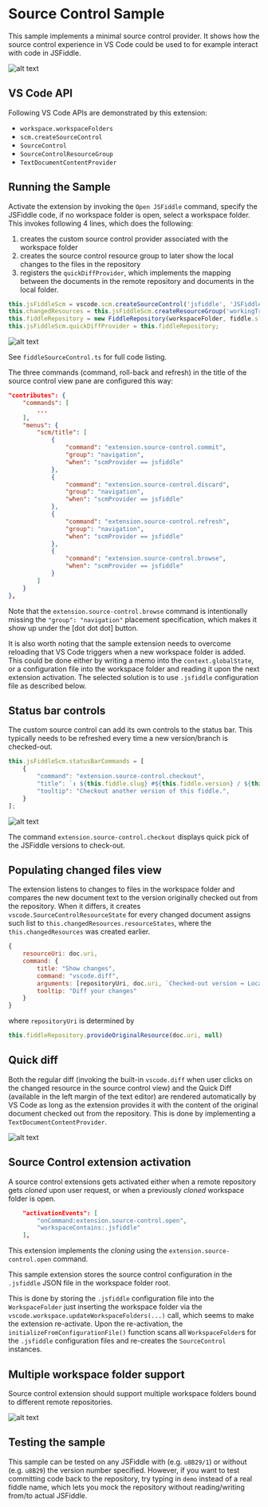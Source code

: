 # Source Control Sample

This sample implements a minimal source control provider. It shows how the source control experience in VS Code could be used to for example interact with code in JSFiddle.

![alt text](resources/images/demo.gif "Extension demo")

## VS Code API

Following VS Code APIs are demonstrated by this extension:

- `workspace.workspaceFolders`
- `scm.createSourceControl`
- `SourceControl`
- `SourceControlResourceGroup`
- `TextDocumentContentProvider`

## Running the Sample

Activate the extension by invoking the `Open JSFiddle` command, specify the JSFiddle code, if no workspace folder is open, select a workspace folder. This invokes following 4 lines, which does the following:

1. creates the custom source control provider associated with the workspace folder
1. creates the source control resource group to later show the local changes to the files in the repository
1. registers the `quickDiffProvider`, which implements the mapping between the documents in the remote repository and documents in the local folder.

```javascript
this.jsFiddleScm = vscode.scm.createSourceControl('jsfiddle', 'JSFiddle #' + fiddle.slug, workspaceFolder.uri);
this.changedResources = this.jsFiddleScm.createResourceGroup('workingTree', 'Changes');
this.fiddleRepository = new FiddleRepository(workspaceFolder, fiddle.slug);
this.jsFiddleScm.quickDiffProvider = this.fiddleRepository;
```

![alt text](resources/images/source_control_view.PNG "Source control view")

See `fiddleSourceControl.ts` for full code listing.

The three commands (command, roll-back and refresh) in the title of the source control view pane are configured this way:

```JSON
"contributes": {
    "commands": [
        ...
    ],
    "menus": {
        "scm/title": [
            {
                "command": "extension.source-control.commit",
                "group": "navigation",
                "when": "scmProvider == jsfiddle"
            },
            {
                "command": "extension.source-control.discard",
                "group": "navigation",
                "when": "scmProvider == jsfiddle"
            },
            {
                "command": "extension.source-control.refresh",
                "group": "navigation",
                "when": "scmProvider == jsfiddle"
            },
            {
                "command": "extension.source-control.browse",
                "when": "scmProvider == jsfiddle"
            }
        ]
    }
},
```

Note that the `extension.source-control.browse` command is intentionally missing the `"group": "navigation"` placement specification, which makes it show up under the [dot dot dot] button.

It is also worth noting that the sample extension needs to overcome reloading that VS Code triggers when a new workspace folder is added. This could be done either by writing a memo into the `context.globalState`, or a configuration file into the workspace folder and reading it upon the next extension activation. The selected solution is to use `.jsfiddle` configuration file as described below.

## Status bar controls

The custom source control can add its own controls to the status bar. This typically needs to be refreshed every time a new version/branch is checked-out.

```javascript
this.jsFiddleScm.statusBarCommands = [
    {
        "command": "extension.source-control.checkout",
        "title": `↕ ${this.fiddle.slug} #${this.fiddle.version} / ${this.latestFiddleVersion}`,
        "tooltip": "Checkout another version of this fiddle.",
    }
];
```

![alt text](resources/images/status_bar.PNG "Status bar integration")

The command `extension.source-control.checkout` displays quick pick of the JSFiddle versions to check-out.

## Populating changed files view

The extension listens to changes to files in the workspace folder and compares the new document text to the version originally checked out from the repository. When it differs, it creates `vscode.SourceControlResourceState` for every changed document assigns such list to `this.changedResources.resourceStates`, where the `this.changedResources` was created earlier.

```javascript
{
    resourceUri: doc.uri,
    command: {
        title: "Show changes",
        command: "vscode.diff",
        arguments: [repositoryUri, doc.uri, `Checked-out version ↔ Local changes`],
        tooltip: "Diff your changes"
    }
}
```

where `repositoryUri` is determined by

```javascript
this.fiddleRepository.provideOriginalResource(doc.uri, null)
```

## Quick diff

Both the regular diff (invoking the built-in `vscode.diff` when user clicks on the changed resource in the source control view) and the Quick Diff (available in the left margin of the text editor) are rendered automatically by VS Code as long as the extension provides it with the content of the original document checked out from the repository. This is done by implementing a `TextDocumentContentProvider`.

![alt text](resources/images/quick_diff.gif "Quick diff")

## Source Control extension activation

A source control extensions gets activated either when a remote repository gets _cloned_
upon user request, or when a previously _cloned_ workspace folder is open.

```JSON
    "activationEvents": [
        "onCommand:extension.source-control.open",
        "workspaceContains:.jsfiddle"
    ],
```

This extension implements the _cloning_ using the `extension.source-control.open` command.

This sample extension stores the source control configuration in the `.jsfiddle` JSON file in the workspace folder root.

This is done by storing the `.jsfiddle` configuration file into the `WorkspaceFolder` just inserting the workspace folder via the `vscode.workspace.updateWorkspaceFolders(...)` call, which seems to make the extension re-activate. Upon the re-activation, the `initializeFromConfigurationFile()` function scans all `WorkspaceFolder`s for the `.jsfiddle` configuration files and re-creates the `SourceControl` instances.

## Multiple workspace folder support

Source control extension should support multiple workspace folders bound to different remote repositories.

![alt text](resources/images/multi-workspace-folder.gif "Multiple workspace folder support")

## Testing the sample

This sample can be tested on any JSFiddle with (e.g. `u8B29/1`) or without (e.g. `u8B29`) the version number specified. However, if you want to test committing code back to the repository, try typing in `demo` instead of a real fiddle name, which lets you mock the repository without reading/writing from/to actual JSFiddle.